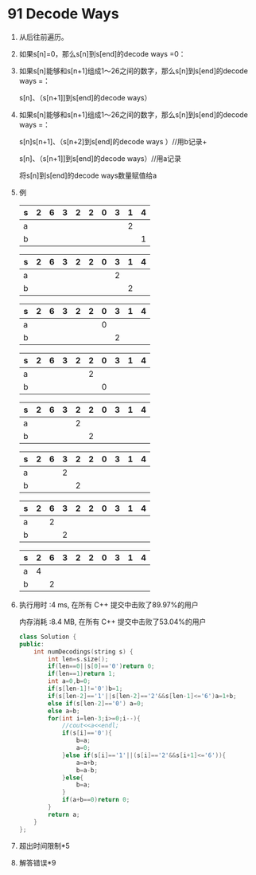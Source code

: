 # 91 Decode Ways

1. 从后往前遍历。

2. 如果s[n]=0，那么s[n]到s[end]的decode ways =0：

3. 如果s[n]能够和s[n+1]组成1～26之间的数字，那么s[n]到s[end]的decode ways =：

   s[n]、（s[n+1]]到s[end]的decode ways）

4. 如果s[n]能够和s[n+1]组成1～26之间的数字，那么s[n]到s[end]的decode ways =：

   s[n]s[n+1]、（s[n+2]到s[end]的decode ways ）//用b记录+

   s[n]、（s[n+1]]到s[end]的decode ways）//用a记录

   将s[n]到s[end]的decode ways数量赋值给a

5. 例	

   | s    | 2    | 6    | 3    | 2    | 2    | 0    | 3    | 1    | 4    |
   | ---- | ---- | ---- | ---- | ---- | ---- | ---- | ---- | ---- | ---- |
   | a    |      |      |      |      |      |      |      | 2    |      |
   | b    |      |      |      |      |      |      |      |      | 1    |

   | s    | 2    | 6    | 3    | 2    | 2    | 0    | 3    | 1    | 4    |
   | ---- | ---- | ---- | ---- | ---- | ---- | ---- | ---- | ---- | ---- |
   | a    |      |      |      |      |      |      | 2    |      |      |
   | b    |      |      |      |      |      |      |      | 2    |      |

   | s    | 2    | 6    | 3    | 2    | 2    | 0    | 3    | 1    | 4    |
   | ---- | ---- | ---- | ---- | ---- | ---- | ---- | ---- | ---- | ---- |
   | a    |      |      |      |      |      | 0    |      |      |      |
   | b    |      |      |      |      |      |      | 2    |      |      |

   | s    | 2    | 6    | 3    | 2    | 2    | 0    | 3    | 1    | 4    |
   | ---- | ---- | ---- | ---- | ---- | ---- | ---- | ---- | ---- | ---- |
   | a    |      |      |      |      | 2    |      |      |      |      |
   | b    |      |      |      |      |      | 0    |      |      |      |

   | s    | 2    | 6    | 3    | 2    | 2    | 0    | 3    | 1    | 4    |
   | ---- | ---- | ---- | ---- | ---- | ---- | ---- | ---- | ---- | ---- |
   | a    |      |      |      | 2    |      |      |      |      |      |
   | b    |      |      |      |      | 2    |      |      |      |      |

   | s    | 2    | 6    | 3    | 2    | 2    | 0    | 3    | 1    | 4    |
   | ---- | ---- | ---- | ---- | ---- | ---- | ---- | ---- | ---- | ---- |
   | a    |      |      | 2    |      |      |      |      |      |      |
   | b    |      |      |      | 2    |      |      |      |      |      |

   | s    | 2    | 6    | 3    | 2    | 2    | 0    | 3    | 1    | 4    |
   | ---- | ---- | ---- | ---- | ---- | ---- | ---- | ---- | ---- | ---- |
   | a    |      | 2    |      |      |      |      |      |      |      |
   | b    |      |      | 2    |      |      |      |      |      |      |

   | s    | 2    | 6    | 3    | 2    | 2    | 0    | 3    | 1    | 4    |
   | ---- | ---- | ---- | ---- | ---- | ---- | ---- | ---- | ---- | ---- |
   | a    | 4    |      |      |      |      |      |      |      |      |
   | b    |      | 2    |      |      |      |      |      |      |      |


6. 执行用时 :4 ms, 在所有 C++ 提交中击败了89.97%的用户

   内存消耗 :8.4 MB, 在所有 C++ 提交中击败了53.04%的用户

   ```c++
   class Solution {
   public:
       int numDecodings(string s) {
           int len=s.size();
           if(len==0||s[0]=='0')return 0;
           if(len==1)return 1;
           int a=0,b=0;
           if(s[len-1]!='0')b=1;
           if(s[len-2]=='1'||s[len-2]=='2'&&s[len-1]<='6')a=1+b;
           else if(s[len-2]=='0') a=0;
           else a=b;
           for(int i=len-3;i>=0;i--){
               //cout<<a<<endl;
               if(s[i]=='0'){
                   b=a;
                   a=0;
               }else if(s[i]=='1'||(s[i]=='2'&&s[i+1]<='6')){
                   a=a+b;
                   b=a-b;
               }else{
                   b=a;
               }
               if(a+b==0)return 0;
           }
           return a;
       }
   };
   ```

   

1. 超出时间限制*5
2. 解答错误*9